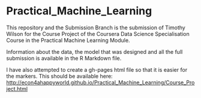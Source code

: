 # Practical_Machine_Learning
  
This repository and the Submission Branch is the submission of Timothy Wilson for the Course Project of the Coursera Data Science Specialisation Course in the Practical Machine Learning Module.
  
Information about the data, the model that was designed and all the full submission is available in the R Markdown file.
  
I have also attempted to create a gh-pages html file so that it is easier for the markers.  This should be available here:
http://econ4ahappyworld.github.io/Practical_Machine_Learning/Course_Project.html


